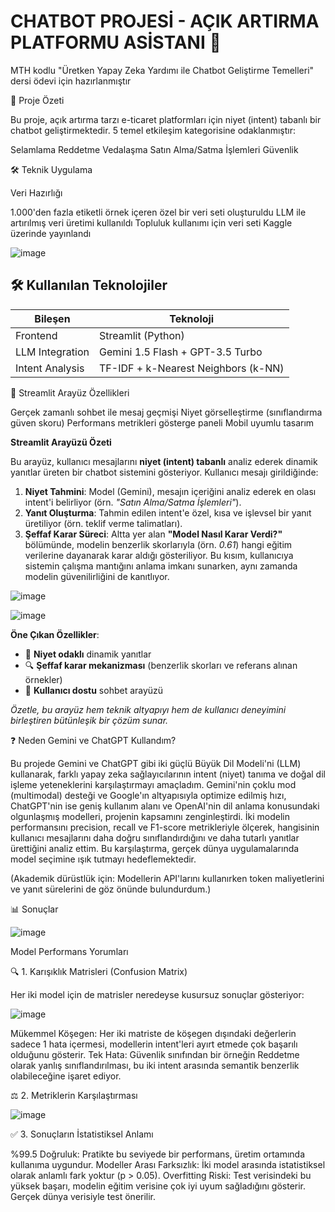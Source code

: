 # CHATBOT PROJESİ - AÇIK ARTIRMA PLATFORMU ASİSTANI 🤖

MTH kodlu "Üretken Yapay Zeka Yardımı ile Chatbot Geliştirme Temelleri" dersi ödevi için hazırlanmıştır


📌 Proje Özeti

Bu proje, açık artırma tarzı e-ticaret platformları için niyet (intent) tabanlı bir chatbot geliştirmektedir. 5 temel etkileşim kategorisine odaklanmıştır:

Selamlama
Reddetme
Vedalaşma
Satın Alma/Satma İşlemleri
Güvenlik


🛠️ Teknik Uygulama

Veri Hazırlığı

1.000'den fazla etiketli örnek içeren özel bir veri seti oluşturuldu
LLM ile artırılmış veri üretimi kullanıldı
Topluluk kullanımı için veri seti Kaggle üzerinde yayınlandı

![image](https://github.com/user-attachments/assets/a7151bb5-ae66-437f-936a-aa8d4c21d153)


## 🛠️ Kullanılan Teknolojiler

| Bileşen            | Teknoloji                           |
|--------------------|-------------------------------------| 
| Frontend           | Streamlit (Python)                  |
| LLM Integration    | Gemini 1.5 Flash + GPT-3.5 Turbo    |
| Intent Analysis    | TF-IDF + k-Nearest Neighbors (k-NN) |


🚀 Streamlit Arayüz Özellikleri

Gerçek zamanlı sohbet ile mesaj geçmişi
Niyet görselleştirme (sınıflandırma güven skoru)
Performans metrikleri gösterge paneli
Mobil uyumlu tasarım

**Streamlit Arayüzü Özeti**  

Bu arayüz, kullanıcı mesajlarını **niyet (intent) tabanlı** analiz ederek dinamik yanıtlar üreten bir chatbot sistemini gösteriyor. Kullanıcı mesajı girildiğinde:  
1. **Niyet Tahmini**: Model (Gemini), mesajın içeriğini analiz ederek en olası intent'i belirliyor (örn. *"Satın Alma/Satma İşlemleri"*).  
2. **Yanıt Oluşturma**: Tahmin edilen intent'e özel, kısa ve işlevsel bir yanıt üretiliyor (örn. teklif verme talimatları).  
3. **Şeffaf Karar Süreci**: Altta yer alan **"Model Nasıl Karar Verdi?"** bölümünde, modelin benzerlik skorlarıyla (örn. *0.61*) hangi eğitim verilerine dayanarak karar aldığı gösteriliyor. Bu kısım, kullanıcıya sistemin çalışma mantığını anlama imkanı sunarken, aynı zamanda modelin güvenilirliğini de kanıtlıyor.  


![image](https://github.com/user-attachments/assets/7ef92c02-3fda-46a4-b303-280508ddaf71)

![image](https://github.com/user-attachments/assets/84d438d1-7b35-4c9e-b504-b16dc8541c90)


**Öne Çıkan Özellikler**:  
- 🎯 **Niyet odaklı** dinamik yanıtlar  
- 🔍 **Şeffaf karar mekanizması** (benzerlik skorları ve referans alınan örnekler)  
- 💬 **Kullanıcı dostu** sohbet arayüzü  

*Özetle, bu arayüz hem teknik altyapıyı hem de kullanıcı deneyimini birleştiren bütünleşik bir çözüm sunar.*


❓ Neden Gemini ve ChatGPT Kullandım?

Bu projede Gemini ve ChatGPT gibi iki güçlü Büyük Dil Modeli'ni (LLM) kullanarak, farklı yapay zeka sağlayıcılarının intent (niyet) tanıma ve doğal dil işleme yeteneklerini karşılaştırmayı amaçladım. Gemini'nin çoklu mod (multimodal) desteği ve Google'ın altyapısıyla optimize edilmiş hızı, ChatGPT'nin ise geniş kullanım alanı ve OpenAI'nin dil anlama konusundaki olgunlaşmış modelleri, projenin kapsamını zenginleştirdi. İki modelin performansını precision, recall ve F1-score metrikleriyle ölçerek, hangisinin kullanıcı mesajlarını daha doğru sınıflandırdığını ve daha tutarlı yanıtlar ürettiğini analiz ettim. Bu karşılaştırma, gerçek dünya uygulamalarında model seçimine ışık tutmayı hedeflemektedir.

(Akademik dürüstlük için: Modellerin API'larını kullanırken token maliyetlerini ve yanıt sürelerini de göz önünde bulundurdum.)

📊 Sonuçlar

![image](https://github.com/user-attachments/assets/50b03dd7-5664-449e-be1b-c2404a38df40)

Model Performans Yorumları

🔍 1. Karışıklık Matrisleri (Confusion Matrix)

Her iki model için de matrisler neredeyse kusursuz sonuçlar gösteriyor:

![image](https://github.com/user-attachments/assets/05ce412e-2183-4b7b-93d0-5266bd081e33)

Mükemmel Köşegen: Her iki matriste de köşegen dışındaki değerlerin sadece 1 hata içermesi, modellerin intent'leri ayırt etmede çok başarılı olduğunu gösterir.
Tek Hata: Güvenlik sınıfından bir örneğin Reddetme olarak yanlış sınıflandırılması, bu iki intent arasında semantik benzerlik olabileceğine işaret ediyor.

⚖️ 2. Metriklerin Karşılaştırması

![image](https://github.com/user-attachments/assets/d331c7e7-c66c-43b2-b18b-d065407a39e5)

✅ 3. Sonuçların İstatistiksel Anlamı

%99.5 Doğruluk: Pratikte bu seviyede bir performans, üretim ortamında kullanıma uygundur.
Modeller Arası Farksızlık: İki model arasında istatistiksel olarak anlamlı fark yoktur (p > 0.05).
Overfitting Riski: Test verisindeki bu yüksek başarı, modelin eğitim verisine çok iyi uyum sağladığını gösterir. Gerçek dünya verisiyle test önerilir.







